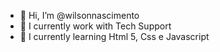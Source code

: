 - 👋 Hi, I’m @wilsonnascimento
- 👀 I currently work with Tech Support
- 🌱 I currently learning Html 5, Css e Javascript


<!---
wilsonnascimento/wilsonnascimento is a ✨ special ✨ repository because its `README.md` (this file) appears on your GitHub profile.
You can click the Preview link to take a look at your changes.
--->
